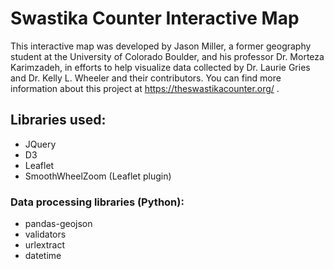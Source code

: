 # Swastika Counter Interactive Map
This interactive map was developed by Jason Miller, a former geography student at the University of Colorado Boulder, and his professor Dr. Morteza Karimzadeh, in efforts to help visualize data collected by Dr. Laurie Gries and Dr. Kelly L. Wheeler and their contributors.
 You can find more information about this project at https://theswastikacounter.org/ .

## Libraries used:
- JQuery
- D3
- Leaflet
- SmoothWheelZoom (Leaflet plugin)

### Data processing libraries (Python):
- pandas-geojson
- validators 
- urlextract
- datetime

